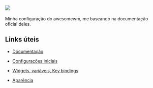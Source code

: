 # <img src="https://awesomewm.org/images/awesome-dark-1.svg">

Minha configuração do awesomewm, me baseando na documentação oficial deles.

## Links úteis
- [Documentação](https://awesomewm.org/doc/api/index.html)

- [Configurações iniciais](https://awesomewm.org/doc/api/documentation/07-my-first-awesome.md.html#)

- [Widgets, variáveis, Key bindings](https://awesomewm.org/doc/api/documentation/07-my-first-awesome.md.html#)

- [Aparência](https://awesomewm.org/doc/api/documentation/06-appearance.md.html)
